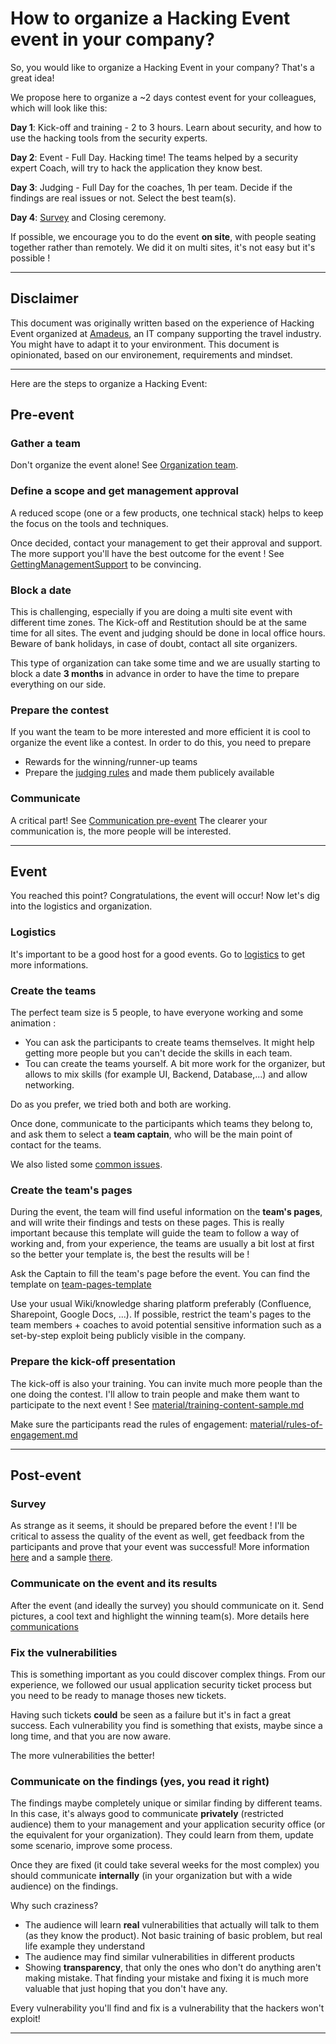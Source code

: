 # How to organize a Hacking Event event in your company?

So, you would like to organize a Hacking Event in your company?
That's a great idea!

We propose here to organize a ~2 days contest event for your colleagues, which will look like this:

**Day 1**: Kick-off and training - 2 to 3 hours. Learn about security, and how to use the hacking tools from the security experts.

**Day 2**: Event -  Full Day. Hacking time! The teams helped by a security expert Coach, will try to hack the application they know best.

**Day 3**: Judging - Full Day for the coaches, 1h per team. Decide if the findings are real issues or not. Select the best team(s).

**Day 4**: [Survey](./post-event/Survey.md) and Closing ceremony.

If possible, we encourage you to do the event **on site**, with people seating together rather than remotely. We did it on multi sites, it's not easy but it's possible !

----

## Disclaimer

This document was originally written based on the experience of Hacking Event organized at [Amadeus](https://amadeus.com/), an IT company supporting the travel industry. You might have to adapt it to your environment. This document is opinionated, based on our environement, requirements and mindset.

----

Here are the steps to organize a Hacking Event:

## Pre-event

### Gather a team

Don't organize the event alone! See [Organization team](./pre-event/OrganizationTeam.md).

### Define a scope and get management approval

A reduced scope (one or a few products, one technical stack) helps to keep the focus on the tools and techniques.

Once decided, contact your management to get their approval and support. The more support you'll have the best outcome for the event !
See [GettingManagementSupport](./pre-event/WhySuchEvent.md) to be convincing.

### Block a date

This is challenging, especially if you are doing a multi site event with different time zones.
The Kick-off and Restitution should be at the same time for all sites. The event and judging should be done in local office hours.
Beware of bank holidays, in case of doubt, contact all site organizers.

This type of organization can take some time and we are usually starting to block a date **3 months** in advance in order to have the time to prepare everything on our side.

### Prepare the contest

If you want the team to be more interested and more efficient it is cool to organize the event like a contest. In order to do this, you need to prepare
- Rewards for the winning/runner-up teams
- Prepare the [judging rules](./event/JudgingRules.md) and made them publicely available

### Communicate

A critical part! See [Communication pre-event](./pre-event/Communication.md)
The clearer your communication is, the more people will be interested.

----

## Event

You reached this point? Congratulations, the event will occur!
Now let's dig into the logistics and organization.

### Logistics

It's important to be a good host for a good events. Go to [logistics](./event/Logistics.md) to get more informations.

### Create the teams

The perfect team size is 5 people, to have everyone working and some animation :

- You can ask the participants to create teams themselves. It might help getting more people but you can't decide the skills in each team.
- Tou can create the teams yourself. A bit more work for the organizer, but allows to mix skills (for example UI, Backend, Database,...) and allow networking.

Do as you prefer, we tried both and both are working.

Once done, communicate to the participants which teams they belong to, and ask them to select a **team captain**, who will be the main point of contact for the teams.

We also listed some [common issues](./event/CommonIssues.md).

### Create the team's pages

During the event, the team will find useful information on the **team's pages**, and will write their findings and tests on these pages. This is really important because this template will guide the team to follow a way of working and, from your experience, the teams are usually a bit lost at first so the better your template is, the best the results will be !

Ask the Captain to fill the team's page before the event.
You can find the template on [team-pages-template](../material/team-pages-template.md)

Use your usual Wiki/knowledge sharing platform preferably (Confluence, Sharepoint, Google Docs, ...).
If possible, restrict the team's pages to the team members + coaches to avoid potential sensitive information such as a set-by-step exploit being publicly visible in the company.

### Prepare the kick-off presentation

The kick-off is also your training. You can invite much more people than the one doing the contest. I'll allow to train people and make them want to participate to the next event !
See [material/training-content-sample.md](material/training-content-sample.md)

Make sure the participants read the rules of engagement: [material/rules-of-engagement.md](material/rules-of-engagement.md)

----

## Post-event

### Survey

As strange as it seems, it should be prepared before the event !
I'll be critical to assess the quality of the event as well, get feedback from the participants and prove that your event was successful!
More information [here](./Survey.md) and a sample [there](../material/survey-sample.md).

### Communicate on the event and its results

After the event (and ideally the survey) you should communicate on it. Send pictures, a cool text and highlight the winning team(s). More details here [communications](./post-event/Communication.md) 

### Fix the vulnerabilities

This is something important as you could discover complex things. From our experience, we followed our usual application security ticket process but you need to be ready to manage thoses new tickets.

Having such tickets **could** be seen as a failure but it's in fact a great success. Each vulnerability you find is something that exists, maybe since a long time, and that you are now aware.

The more vulnerabilities the better!

### Communicate on the findings (yes, you read it right)

The findings maybe completely unique or similar finding by different teams. In this case, it's always good to communicate **privately** (restricted audience) them to your management and your application security office (or the equivalent for your organization). They could learn from them, update some scenario, improve some process.

Once they are fixed (it could take several weeks for the most complex) you should communicate **internally** (in your organization but with a wide audience) on the findings.

Why such craziness?

- The audience will learn **real** vulnerabilities that actually will talk to them (as they know the product). Not basic training of basic problem, but real life example they understand
- The audience may find similar vulnerabilities in different products
- Showing **transparency**, that only the ones who don't do anything aren't making mistake. That finding your mistake and fixing it is much more valuable that just hoping that you don't have any.

Every vulnerability you'll find and fix is a vulnerability that the hackers won't exploit!

----
